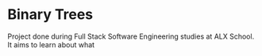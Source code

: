 # Binary Trees
Project done during Full Stack Software Engineering studies at ALX School. It aims to learn about what 
